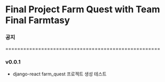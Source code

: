 # Final Project Farm Quest with Team Final Farmtasy

<!-- notice -->
### 공지




====================================================
<!-- version -->



### v0.0.1  
- django-react farm_quest 프로젝트 생성 테스트

